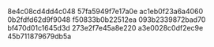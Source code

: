 8e4c08cd4dd4c048
57fa5949f7e17a0e
ac1eb0f23a6a4060
0b2fdfd62d9f9048
f50833b0b22512ea
093b2339872bad70
bf470d01c1645d3d
273e2f7e45a8e220
a3e0028c0df2ec9e
45b711879679db5a
